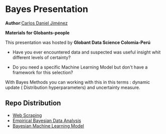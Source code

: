 #  Bayes Presentation


**Author**:[Carlos Daniel Jiménez](www.danieljimenezm.com)

**Materials for  Globants-people**

This presentation was hosted by **Globant  Data Science Colomia-Perú**

* Have you ever encountered  data and suspected was useful insight whit different levels of certainty?


* Do you need a specific Machine Learning Model but don't have a framework for this selection?

With Bayes Methods you can working with this in this terms : dynamic update (
Distribution hyperparameters) and uncertainty measure.

## Repo Distribution

* [Web Scraping](https://github.com/carlosjimenez88M/Bayes_presentation/blob/master/codes/web_scraping.md)
* [Empirical Bayesian Data Analysis](https://github.com/carlosjimenez88M/Bayes_presentation/blob/master/codes/Empirical-Analysis.md)
* [Bayesian Machine Learning Model](https://github.com/carlosjimenez88M/Bayes_presentation/blob/master/codes/BayesianML.md)




